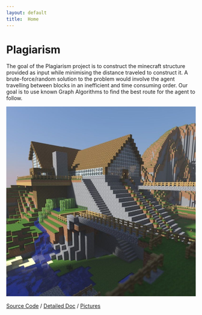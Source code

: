 ```yaml
---
layout: default
title:  Home
---
```


# Plagiarism

The goal of the Plagiarism project is to construct the minecraft structure provided as input while minimising the distance traveled to construct it. A brute-force/random solution to the problem would involve the agent travelling between blocks in an inefficient and time consuming order. Our goal is to use known Graph Algorithms to find the best route for the agent to follow. 

![Large sample house](https://raw.githubusercontent.com/thebrainygeek/plagiarism/master/docs/images/minecraft_big_house.jpg)

[Source Code][refCode] / [Detailed Doc][refDoc] / [Pictures][refPictures]

[refCode]: https://github.com/thebrainygeek/plagiarism/tree/master/project
[refDoc]: https://github.com/thebrainygeek/plagiarism/tree/master/docs
[refPictures]: https://github.com/thebrainygeek/plagiarism/tree/master/docs/images
